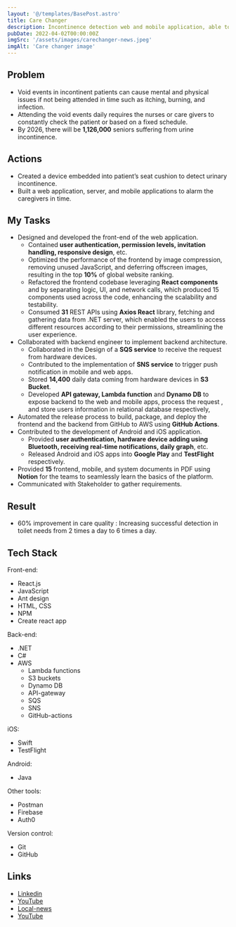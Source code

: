 ```yaml
---
layout: '@/templates/BasePost.astro'
title: Care Changer 
description: Incontinence detection web and mobile application, able to reduce caring time by 60%.
pubDate: 2022-04-02T00:00:00Z
imgSrc: '/assets/images/carechanger-news.jpeg'
imgAlt: 'Care changer image'
---
```


## Problem
- Void events in incontinent patients can cause mental and physical issues if not being attended in time such as itching, burning, and infection.
- Attending the void events daily requires the nurses or care givers to constantly check the patient or based on a fixed schedule.
- By 2026, there will be **1,126,000** seniors suffering from urine incontinence.

## Actions
- Created a device embedded into patient’s seat cushion to detect urinary incontinence.
- Built a web application, server, and mobile applications to alarm the caregivers in time.

## My Tasks
- Designed and developed the front-end of the web application.
    - Contained **user authentication, permission levels, invitation handling, responsive design**, etc.
    - Optimized the performance of the frontend by image compression, removing unused JavaScript, and deferring offscreen images, resulting in the top **10%** of global website ranking.
    - Refactored the frontend codebase leveraging **React components** and by separating logic, UI, and network calls, which produced 15 components used across the code, enhancing the scalability and testability.
    - Consumed **31** REST APIs using **Axios React** library, fetching and gathering data from .NET server, which enabled the users to access different resources according to their permissions, streamlining the user experience.
- Collaborated with backend engineer to implement backend architecture.
    - Collaborated in the Design of a **SQS service** to receive the request from hardware devices.
    - Contributed to the implementation of **SNS service** to trigger push notification in mobile and web apps.
    - Stored **14,400** daily data coming from hardware devices in **S3 Bucket**.
    - Developed **API gateway, Lambda function** and **Dynamo DB** to expose backend to the web and mobile apps, process the request , and store users information in relational database respectively,
- Automated the release process to build, package, and deploy the frontend and the backend from GitHub to AWS using **GitHub Actions**.
- Contributed to the development of Android and iOS application.
    - Provided **user authentication, hardware device adding using Bluetooth, receiving real-time notifications, daily graph**, etc.
    - Released Android and iOS apps into **Google Play** and **TestFlight** respectively.
- Provided **15** frontend, mobile, and system documents in PDF using **Notion** for the teams to seamlessly learn the basics of the platform.
- Communicated with Stakeholder to gather requirements.

## Result
- 60% improvement in care quality : Increasing successful detection in toilet needs from 2 times a day to 6 times a day.

## Tech Stack
Front-end:
- React.js
- JavaScript
- Ant design
- HTML, CSS
- NPM
- Create react app

Back-end:
- .NET
- C#
- AWS
  - Lambda functions
  - S3 buckets
  - Dynamo DB
  - API-gateway
  - SQS
  - SNS
  - GitHub-actions

iOS:
- Swift
- TestFlight

Android:
- Java

Other tools:
- Postman
- Firebase
- Auth0

Version control:
- Git
- GitHub
## Links
- [Linkedin](https://www.linkedin.com/posts/ehsanghasaei_victoria-fathers-device-for-wheelchair-users-activity-6988913854978150401-_2mo/?utm_source=share&utm_medium=member_desktop)
- [YouTube](https://youtu.be/28WE59gSHUg)
- [Local-news](https://www.cheknews.ca/victoria-fathers-device-for-wheelchair-users-gets-closer-to-hitting-the-market-1051086/)
- [YouTube](https://youtu.be/4I1U5JE1PKo)